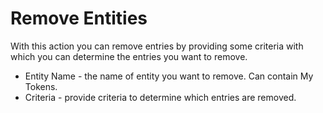 # Remove Entities

With this action you can remove entries by providing some criteria with which you can determine the entries you want to remove.

* Entity Name - the name of entity you want to remove. Can contain My Tokens.
* Criteria - provide criteria to determine which entries are removed.